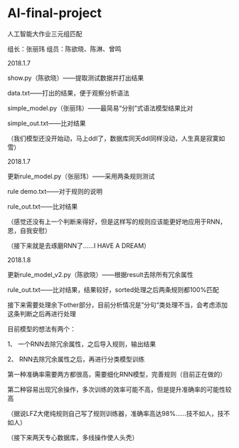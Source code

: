 # AI-final-project
人工智能大作业三元组匹配

组长：张丽玮 组员：陈欲晓、陈淋、曾鸣

2018.1.7

show.py（陈欲晓）——提取测试数据并打出结果

data.txt——打出的结果，便于观察分析语法

simple_model.py（张丽玮）——最简易“分别”式语法模型结果比对

simple_out.txt——比对结果

（我们模型还没开始动，马上ddl了，数据库同天ddl同样没动，人生真是寂寞如雪）

2018.1.7

更新rule_model.py（张丽玮）——采用两条规则测试

rule demo.txt——对于规则的说明

rule_out.txt——比对结果

（感觉还没有上一个判断来得好，但是这样写的规则应该能更好地应用于RNN，恩，自我安慰）

（接下来就是去琢磨RNN了……I HAVE A DREAM）

2018.1.8

更新rule_model_v2.py（陈欲晓）——根据result去除所有冗余属性

rule_out.txt——比对结果，结果较好，sorted处理之后两条规则都100%匹配

接下来需要处理余下other部分，目前分析情况是”分句“类处理不当，会考虑添加这条判断之后再进行处理

目前模型的想法有两个：

1、 一个RNN去除冗余属性，之后导入规则，输出结果

2、 RNN去除冗余属性之后，再进行分类模型训练

第一种准确率需要两方都很高，需要细化RNN模型，完善规则（目前正在做的）

第二种容易出现冗余操作，多次训练的效率可能不高，但是提升准确率的可能性较高

（据说LFZ大佬纯规则自己写了规则训练器，准确率高达98%……技不如人，技不如人）

（接下来两天专心数据库，多线操作使人头秃）
